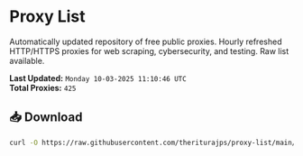 # Proxy List

Automatically updated repository of free public proxies. Hourly refreshed HTTP/HTTPS proxies for web scraping, cybersecurity, and testing. Raw list available.

**Last Updated:** `Monday 10-03-2025 11:10:46 UTC`  
**Total Proxies:** `425`

## 📥 Download
```bash
curl -O https://raw.githubusercontent.com/theriturajps/proxy-list/main/proxies.txt
